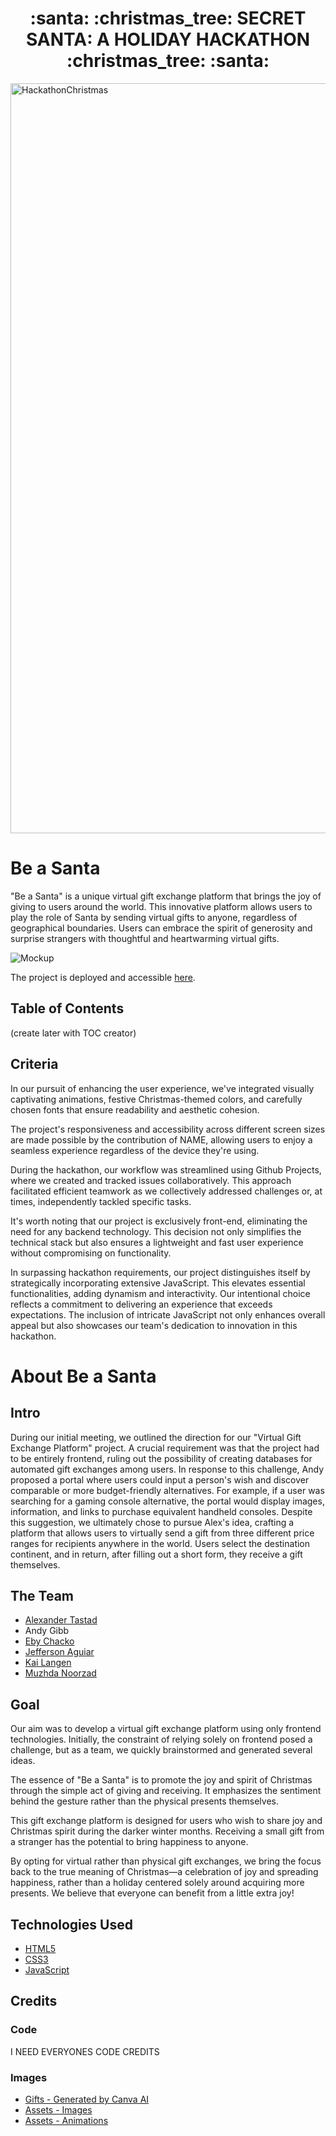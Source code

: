 <h1 align="center"><strong> :santa: :christmas_tree: SECRET SANTA: A HOLIDAY HACKATHON :christmas_tree: :santa:</strong></h1>
<img src="https://res.cloudinary.com/djdefbnij/image/upload/v1701435336/December_hackathon_banner_zhymp9.jpg" alt="HackathonChristmas" width="1200"/>

# Be a Santa

"Be a Santa" is a unique virtual gift exchange platform that brings the joy of giving to users around the world. This innovative platform allows users to play the role of Santa by sending virtual gifts to anyone, regardless of geographical boundaries. Users can embrace the spirit of generosity and surprise strangers with thoughtful and heartwarming virtual gifts.

![Mockup](https://cdn.discordapp.com/attachments/1184545667016826900/1185994810847395941/image.png?ex=6591a2bd&is=657f2dbd&hm=dbe4ffe9778d5bea9944b51a01b021a0eb023270e539cabb14d1057e21a7af79&)

The project is deployed and accessible [here](https://avtpepper.github.io/gift-exchange/).

## Table of Contents

(create later with TOC creator)

## Criteria

In our pursuit of enhancing the user experience, we've integrated visually captivating animations, festive Christmas-themed colors, and carefully chosen fonts that ensure readability and aesthetic cohesion.

The project's responsiveness and accessibility across different screen sizes are made possible by the contribution of NAME, allowing users to enjoy a seamless experience regardless of the device they're using.

During the hackathon, our workflow was streamlined using Github Projects, where we created and tracked issues collaboratively. This approach facilitated efficient teamwork as we collectively addressed challenges or, at times, independently tackled specific tasks.

It's worth noting that our project is exclusively front-end, eliminating the need for any backend technology. This decision not only simplifies the technical stack but also ensures a lightweight and fast user experience without compromising on functionality.

In surpassing hackathon requirements, our project distinguishes itself by strategically incorporating extensive JavaScript. This elevates essential functionalities, adding dynamism and interactivity. Our intentional choice reflects a commitment to delivering an experience that exceeds expectations. The inclusion of intricate JavaScript not only enhances overall appeal but also showcases our team's dedication to innovation in this hackathon.

# About Be a Santa

## Intro

During our initial meeting, we outlined the direction for our "Virtual Gift Exchange Platform" project. A crucial requirement was that the project had to be entirely frontend, ruling out the possibility of creating databases for automated gift exchanges among users. In response to this challenge, Andy proposed a portal where users could input a person's wish and discover comparable or more budget-friendly alternatives. For example, if a user was searching for a gaming console alternative, the portal would display images, information, and links to purchase equivalent handheld consoles. Despite this suggestion, we ultimately chose to pursue Alex's idea, crafting a platform that allows users to virtually send a gift from three different price ranges for recipients anywhere in the world. Users select the destination continent, and in return, after filling out a short form, they receive a gift themselves.

## The Team

- [Alexander Tastad](https://www.linkedin.com/in/alexander-tastad/)
- Andy Gibb
- [Eby Chacko](http://linkedin.com/in/eby-chacko-85695b245)
- [Jefferson Aguiar](https://www.linkedin.com/in/jefferson-aguiar-1b3b3452/)
- [Kai Langen](https://www.linkedin.com/in/kai-langen/)
- [Muzhda Noorzad](https://www.linkedin.com/in/muzhda-noorzad/)

## Goal

Our aim was to develop a virtual gift exchange platform using only frontend technologies. Initially, the constraint of relying solely on frontend posed a challenge, but as a team, we quickly brainstormed and generated several ideas.

The essence of "Be a Santa" is to promote the joy and spirit of Christmas through the simple act of giving and receiving. It emphasizes the sentiment behind the gesture rather than the physical presents themselves.

This gift exchange platform is designed for users who wish to share joy and Christmas spirit during the darker winter months. Receiving a small gift from a stranger has the potential to bring happiness to anyone.

By opting for virtual rather than physical gift exchanges, we bring the focus back to the true meaning of Christmas—a celebration of joy and spreading happiness, rather than a holiday centered solely around acquiring more presents. We believe that everyone can benefit from a little extra joy!

## Technologies Used
- [HTML5](https://en.wikipedia.org/wiki/HTML5)
- [CSS3](https://en.wikipedia.org/wiki/CSS)
- [JavaScript](https://en.wikipedia.org/wiki/JavaScript)

## Credits

### Code
I NEED EVERYONES CODE CREDITS

### Images
- [Gifts - Generated by Canva AI](https://www.canva.com)
- [Assets - Images](https://www.canva.com)
- [Assets - Animations](https://lottiefiles.com/)